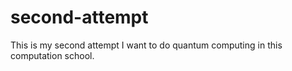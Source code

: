 # second-attempt
This is my second attempt
I want to do quantum computing in this computation school.
